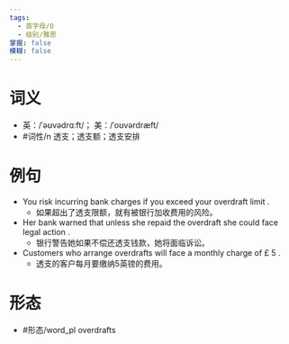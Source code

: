 ```yaml
---
tags:
  - 首字母/O
  - 级别/雅思
掌握: false
模糊: false
---
```

# 词义
- 英：/ˈəʊvədrɑːft/； 美：/ˈoʊvərdræft/
- #词性/n  透支；透支额；透支安排
# 例句
- You risk incurring bank charges if you exceed your overdraft limit .
	- 如果超出了透支限额，就有被银行加收费用的风险。
- Her bank warned that unless she repaid the overdraft she could face legal action .
	- 银行警告她如果不偿还透支钱款，她将面临诉讼。
- Customers who arrange overdrafts will face a monthly charge of £ 5 .
	- 透支的客户每月要缴纳5英镑的费用。
# 形态
- #形态/word_pl overdrafts
